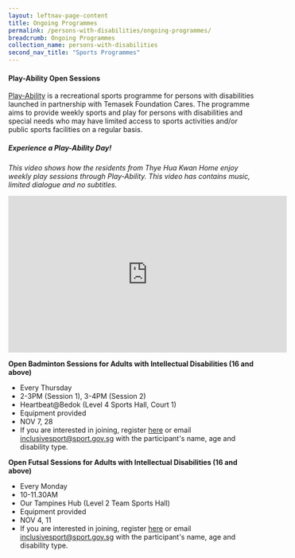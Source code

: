 ```yaml
---
layout: leftnav-page-content
title: Ongoing Programmes
permalink: /persons-with-disabilities/ongoing-programmes/
breadcrumb: Ongoing Programmes
collection_name: persons-with-disabilities
second_nav_title: "Sports Programmes"
---
```


#### Play-Ability Open Sessions
[Play-Ability](https://www.temasekfoundation-cares.org.sg/journal/13/the-joy-of-play) is a recreational sports programme for persons with disabilities launched in partnership with Temasek Foundation Cares. The programme aims to provide weekly sports and play for persons with disabilities and special needs who may have limited access to sports activities and/or public sports facilities on a regular basis. 

##### Experience a Play-Ability Day!
*This video shows how the residents from Thye Hua Kwan Home enjoy weekly play sessions through Play-Ability. This video has contains music, limited dialogue and no subtitles.*
<div class="bp-youtube">
      <iframe width="560" height="315" src="https://www.youtube.com/embed/VmiXCVLBVEw" frameborder="0" allow="autoplay; encrypted-media" allowfullscreen></iframe>
</div>

**Open Badminton Sessions for Adults with Intellectual Disabilities (16 and above)**
* Every Thursday
* 2-3PM (Session 1), 3-4PM (Session 2)
* Heartbeat@Bedok (Level 4 Sports Hall, Court 1)
* Equipment provided
* NOV 7, 28
* If you are interested in joining, register [here](https://form.gov.sg/5cd123bb03463d0010c580b6) or email <inclusivesport@sport.gov.sg> with the participant's name, age and disability type.

**Open Futsal Sessions for Adults with Intellectual Disabilities (16 and above)**
* Every Monday
* 10-11.30AM
* Our Tampines Hub (Level 2 Team Sports Hall)
* Equipment provided
* NOV 4, 11
* If you are interested in joining, register [here](https://form.gov.sg/5cd123bb03463d0010c580b6) or email <inclusivesport@sport.gov.sg> with the participant's name, age and disability type.
